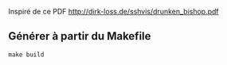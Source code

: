 Inspiré de ce PDF http://dirk-loss.de/sshvis/drunken_bishop.pdf

## Générer à partir du Makefile

```shell
make build
```
